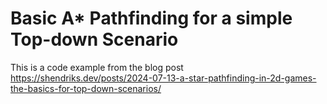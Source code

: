 # Basic A* Pathfinding for a simple Top-down Scenario

This is a code example from the blog post
https://shendriks.dev/posts/2024-07-13-a-star-pathfinding-in-2d-games-the-basics-for-top-down-scenarios/